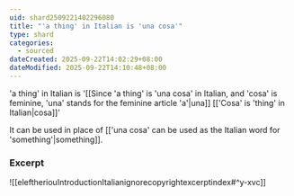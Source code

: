 ```yaml
---
uid: shard2509221402296080
title: "'a thing' in Italian is 'una cosa'"
type: shard
categories:
  - sourced
dateCreated: 2025-09-22T14:02:29+08:00
dateModified: 2025-09-22T14:10:48+08:00
---
```

'a thing' in Italian is '[[Since 'a thing' is 'una cosa' in Italian, and 'cosa' is feminine, 'una' stands for the feminine article 'a'|una]] [['Cosa' is 'thing' in Italian|cosa]]'

It can be used in place of [['una cosa' can be used as the Italian word for 'something'|something]].
### Excerpt
![[eleftheriouIntroductionItalianignorecopyrightexcerptindex#^y-xvc]]